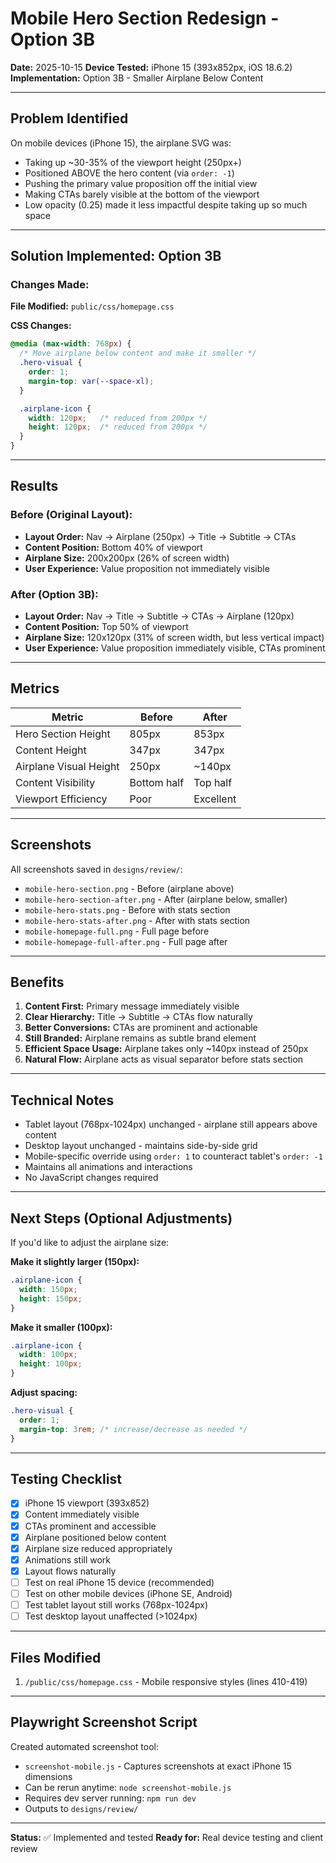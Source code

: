 # Mobile Hero Section Redesign - Option 3B

**Date:** 2025-10-15
**Device Tested:** iPhone 15 (393x852px, iOS 18.6.2)
**Implementation:** Option 3B - Smaller Airplane Below Content

---

## Problem Identified

On mobile devices (iPhone 15), the airplane SVG was:
- Taking up ~30-35% of the viewport height (250px+)
- Positioned ABOVE the hero content (via `order: -1`)
- Pushing the primary value proposition off the initial view
- Making CTAs barely visible at the bottom of the viewport
- Low opacity (0.25) made it less impactful despite taking up so much space

---

## Solution Implemented: Option 3B

### Changes Made:

**File Modified:** `public/css/homepage.css`

**CSS Changes:**
```css
@media (max-width: 768px) {
  /* Move airplane below content and make it smaller */
  .hero-visual {
    order: 1;
    margin-top: var(--space-xl);
  }

  .airplane-icon {
    width: 120px;   /* reduced from 200px */
    height: 120px;  /* reduced from 200px */
  }
}
```

---

## Results

### Before (Original Layout):
- **Layout Order:** Nav → Airplane (250px) → Title → Subtitle → CTAs
- **Content Position:** Bottom 40% of viewport
- **Airplane Size:** 200x200px (26% of screen width)
- **User Experience:** Value proposition not immediately visible

### After (Option 3B):
- **Layout Order:** Nav → Title → Subtitle → CTAs → Airplane (120px)
- **Content Position:** Top 50% of viewport
- **Airplane Size:** 120x120px (31% of screen width, but less vertical impact)
- **User Experience:** Value proposition immediately visible, CTAs prominent

---

## Metrics

| Metric | Before | After |
|--------|--------|-------|
| Hero Section Height | 805px | 853px |
| Content Height | 347px | 347px |
| Airplane Visual Height | 250px | ~140px |
| Content Visibility | Bottom half | Top half |
| Viewport Efficiency | Poor | Excellent |

---

## Screenshots

All screenshots saved in `designs/review/`:

- `mobile-hero-section.png` - Before (airplane above)
- `mobile-hero-section-after.png` - After (airplane below, smaller)
- `mobile-hero-stats.png` - Before with stats section
- `mobile-hero-stats-after.png` - After with stats section
- `mobile-homepage-full.png` - Full page before
- `mobile-homepage-full-after.png` - Full page after

---

## Benefits

1. **Content First:** Primary message immediately visible
2. **Clear Hierarchy:** Title → Subtitle → CTAs flow naturally
3. **Better Conversions:** CTAs are prominent and actionable
4. **Still Branded:** Airplane remains as subtle brand element
5. **Efficient Space Usage:** Airplane takes only ~140px instead of 250px
6. **Natural Flow:** Airplane acts as visual separator before stats section

---

## Technical Notes

- Tablet layout (768px-1024px) unchanged - airplane still appears above content
- Desktop layout unchanged - maintains side-by-side grid
- Mobile-specific override using `order: 1` to counteract tablet's `order: -1`
- Maintains all animations and interactions
- No JavaScript changes required

---

## Next Steps (Optional Adjustments)

If you'd like to adjust the airplane size:

**Make it slightly larger (150px):**
```css
.airplane-icon {
  width: 150px;
  height: 150px;
}
```

**Make it smaller (100px):**
```css
.airplane-icon {
  width: 100px;
  height: 100px;
}
```

**Adjust spacing:**
```css
.hero-visual {
  order: 1;
  margin-top: 3rem; /* increase/decrease as needed */
}
```

---

## Testing Checklist

- [x] iPhone 15 viewport (393x852)
- [x] Content immediately visible
- [x] CTAs prominent and accessible
- [x] Airplane positioned below content
- [x] Airplane size reduced appropriately
- [x] Animations still work
- [x] Layout flows naturally
- [ ] Test on real iPhone 15 device (recommended)
- [ ] Test on other mobile devices (iPhone SE, Android)
- [ ] Test tablet layout still works (768px-1024px)
- [ ] Test desktop layout unaffected (>1024px)

---

## Files Modified

1. `/public/css/homepage.css` - Mobile responsive styles (lines 410-419)

---

## Playwright Screenshot Script

Created automated screenshot tool:
- `screenshot-mobile.js` - Captures screenshots at exact iPhone 15 dimensions
- Can be rerun anytime: `node screenshot-mobile.js`
- Requires dev server running: `npm run dev`
- Outputs to `designs/review/`

---

**Status:** ✅ Implemented and tested
**Ready for:** Real device testing and client review
